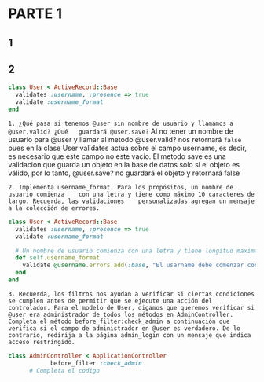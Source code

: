 # PARTE 1
## 1
## 2
``` ruby
class User < ActiveRecord::Base
  validates :username, :presence => true
  validate :username_format
end
```

```1. ¿Qué pasa si tenemos @user sin nombre de usuario y llamamos a @user.valid? ¿Qué 	guardará @user.save?```
Al no tener un nombre de usuario para @user y llamar al metodo @user.valid? nos retornará ```false``` pues en la clase User validates actúa sobre el campo username, es decir, es necesario que este campo no este vacío.
El metodo save es una validacion que guarda un objeto en la base de datos solo si el objeto es válido, por lo tanto, @user.save? no guardará el objeto y retornará false 

```2. Implementa username_format. Para los propósitos, un nombre de usuario comienza 	con una letra y tiene como máximo 10 caracteres de largo. Recuerda, las validaciones 	personalizadas agregan un mensaje a la colección de errores.```

``` ruby
class User < ActiveRecord::Base
  validates :username, :presence => true
  validate :username_format

  # Un nombre de usuario comienza con una letra y tiene longitud maxima 10 caracteres
  def self.username_format
    validate @username.errors.add(:base, "El usarname debe comenzar con una letra y no exceder de 10 caracteres") unless @username.lenght <= 10 && @username =~ /[^a-zA-Z]/
  end
end  
```

```3. Recuerda, los filtros nos ayudan a verificar si ciertas condiciones se cumplen antes de permitir que se ejecute una acción del controlador. Para el modelo de User, digamos que queremos verificar si @user era administrador de todos los métodos en AdminController. Completa el método before_filter:check_admin a continuación que verifica si el campo de administrador en @user es verdadero. De lo contrario, redirija a la página admin_login con un mensaje que indica acceso restringido.```

``` ruby
class AdminController < ApplicationController
  	        before_filter :check_admin
      # Completa el codigo
```

